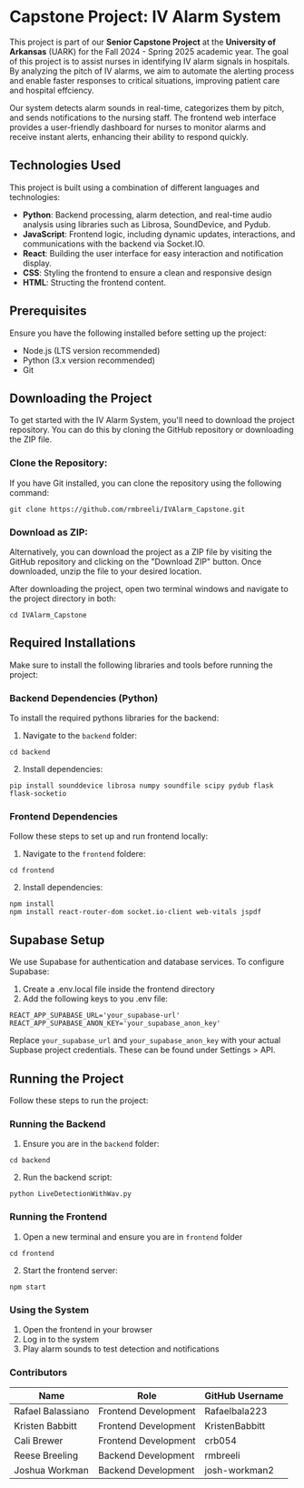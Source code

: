# Capstone Project: IV Alarm System

This project is part of our **Senior Capstone Project** at the **University of Arkansas** (UARK) for the Fall 2024 - Spring 2025 academic year. The goal of this project is to assist nurses in identifying IV alarm signals in hospitals. By analyzing the pitch of IV alarms, we aim to automate the alerting process and enable faster responses to critical situations, improving patient care and hospital effciency.

Our system detects alarm sounds in real-time, categorizes them by pitch, and sends notifications to the nursing staff. The frontend web interface provides a user-friendly dashboard for nurses to monitor alarms and receive instant alerts, enhancing their ability to respond quickly.

## Technologies Used
This project is built using a combination of different languages and technologies:
- **Python**: Backend processing, alarm detection, and real-time audio analysis using libraries such as Librosa, SoundDevice, and Pydub.
- **JavaScript**: Frontend logic, including dynamic updates, interactions, and communications with the backend via Socket.IO.
- **React**: Building the user interface for easy interaction and notification display.
- **CSS**: Styling the frontend to ensure a clean and responsive design
- **HTML**: Structing the frontend content.

## Prerequisites
Ensure you have the following installed before setting up the project:
- Node.js (LTS version recommended)
- Python (3.x version recommended)
- Git

## Downloading the Project
To get started with the IV Alarm System, you'll need to download the project repository. You can do this by cloning the GitHub repository or downloading the ZIP file.

### **Clone the Repository:**
If you have Git installed, you can clone the repository using the following command:
```
git clone https://github.com/rmbreeli/IVAlarm_Capstone.git
```

### Download as ZIP:

Alternatively, you can download the project as a ZIP file by visiting the GitHub repository and clicking on the "Download ZIP" button. Once downloaded, unzip the file to your desired location.

After downloading the project, open two terminal windows and navigate to the project directory in both:
```
cd IVAlarm_Capstone
```

## Required Installations
Make sure to install the following libraries and tools before running the project:

### Backend Dependencies (Python)
To install the required pythons libraries for the backend:
1. Navigate to the `backend` folder:
```
cd backend
```
2. Install dependencies:
```
pip install sounddevice librosa numpy soundfile scipy pydub flask flask-socketio
```

### Frontend Dependencies
Follow these steps to set up and run frontend locally:
1. Navigate to the `frontend` foldere:
```
cd frontend
```
2. Install dependencies:
```
npm install
npm install react-router-dom socket.io-client web-vitals jspdf
```

## Supabase Setup
We use Supabase for authentication and database services. To configure Supabase:
1. Create a .env.local file inside the frontend directory
2. Add the following keys to you .env file:
```
REACT_APP_SUPABASE_URL='your_supabase-url'
REACT_APP_SUPABASE_ANON_KEY='your_supabase_anon_key'
```
Replace `your_supabase_url` and `your_supabase_anon_key` with your actual Supbase project credentials. These can be found under Settings > API.

## Running the Project
Follow these steps to run the project:

### Running the Backend
1. Ensure you are in the `backend` folder:
```
cd backend
```
2. Run the backend script:
```
python LiveDetectionWithWav.py
```

### Running the Frontend
1. Open a new terminal and ensure you are in `frontend` folder
```
cd frontend
```
2. Start the frontend server:
```
npm start
```
### Using the System
1. Open the frontend in your browser
2. Log in to the system
3. Play alarm sounds to test detection and notifications

### Contributors
| Name             | Role                  | GitHub Username    |
|------------------|-----------------------|--------------------|
| Rafael Balassiano | Frontend Development  | Rafaelbala223     |
| Kristen Babbitt  | Frontend Development  |  KristenBabbitt    |
| Cali Brewer      | Frontend Development  |  crb054            |
| Reese Breeling   | Backend Development   |  rmbreeli          |
| Joshua Workman   | Backend Development   |  josh-workman2     |

